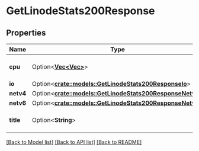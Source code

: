 # GetLinodeStats200Response

## Properties

Name | Type | Description | Notes
------------ | ------------- | ------------- | -------------
**cpu** | Option<[**Vec<Vec<f32>>**](array.md)> | Percentage of CPU used.  | [optional]
**io** | Option<[**crate::models::GetLinodeStats200ResponseIo**](getLinodeStats_200_response_io.md)> |  | [optional]
**netv4** | Option<[**crate::models::GetLinodeStats200ResponseNetv4**](getLinodeStats_200_response_netv4.md)> |  | [optional]
**netv6** | Option<[**crate::models::GetLinodeStats200ResponseNetv6**](getLinodeStats_200_response_netv6.md)> |  | [optional]
**title** | Option<**String**> | The title for this data set. | [optional]

[[Back to Model list]](../README.md#documentation-for-models) [[Back to API list]](../README.md#documentation-for-api-endpoints) [[Back to README]](../README.md)


